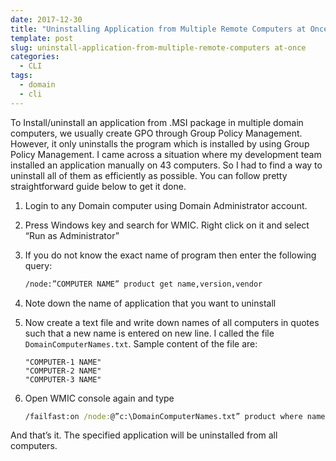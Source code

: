 ```yaml
---
date: 2017-12-30
title: "Uninstalling Application from Multiple Remote Computers at Once"
template: post
slug: uninstall-application-from-multiple-remote-computers at-once
categories:
  - CLI
tags:
  - domain
  - cli
---
```


To Install/uninstall an application from .MSI package in multiple domain computers, we usually create GPO through Group Policy Management. However, it only uninstalls the program which is installed by using Group Policy Management. I came across a situation where my development team installed an application manually on 43 computers. So I had to find a way to uninstall all of them as efficiently as possible. You can follow pretty straightforward guide below to get it done.

1. Login to any Domain computer using Domain Administrator account.
1. Press Windows key and search for WMIC. Right click on it and select “Run as Administrator”
1. If you do not know the exact name of program then enter the following query:
   ```cmd
   /node:”COMPUTER NAME” product get name,version,vendor
   ```
1. Note down the name of application that you want to uninstall
1. Now create a text file and write down names of all computers in quotes such that a new name is entered on new line. I called the file `DomainComputerNames.txt`. Sample content of the file are:

   ```
   "COMPUTER-1 NAME"
   "COMPUTER-2 NAME"
   "COMPUTER-3 NAME"
   ```

1. Open WMIC console again and type

   ```cmd
   /failfast:on /node:@”c:\DomainComputerNames.txt” product where name=”PRODUCT NAME” call uninstall /nointeractive
   ```

And that’s it. The specified application will be uninstalled from all computers.
